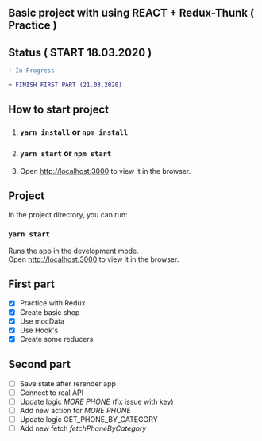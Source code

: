 
## Basic project with using REACT + Redux-Thunk ( Practice )

## Status ( START 18.03.2020 )

```diff
! In Progress 

+ FINISH FIRST PART (21.03.2020)
```

## How to start project 

1. ### `yarn install` or `npm install`

2. ### `yarn start` or `npm start`

3. Open [http://localhost:3000](http://localhost:3000) to view it in the browser.

## Project

In the project directory, you can run:

### `yarn start`

Runs the app in the development mode.<br />
Open [http://localhost:3000](http://localhost:3000) to view it in the browser.

## First part

- [x] Practice with Redux 
- [x] Create basic shop 
- [x] Use mocData
- [x] Use Hook's
- [x] Create some reducers

## Second part 

- [ ] Save state after rerender app
- [ ] Connect to real API
- [ ] Update logic *MORE PHONE* (fix issue with key)
- [ ] Add new action for *MORE PHONE*
- [ ] Update logic GET_PHONE_BY_CATEGORY
- [ ] Add new fetch *fetchPhoneByCategory*

